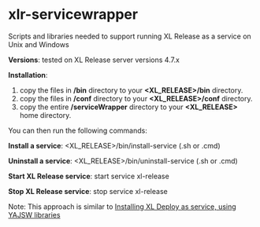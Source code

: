 # xlr-servicewrapper
Scripts and libraries needed to support running XL Release as a service on Unix and Windows

**Versions**:  tested on XL Release server versions 4.7.x

**Installation**:

1.  copy the files in **/bin** directory to your **<XL_RELEASE>/bin** directory.
2.  copy the files in **/conf** directory to your **<XL_RELEASE>/conf** directory.
3.  copy the entire **/serviceWrapper** directory to your **<XL_RELEASE>** home directory.

You can then run the following commands:

**Install a service**:  <XL_RELEASE>/bin/install-service (.sh or .cmd)

**Uninstall a service**:  <XL_RELEASE>/bin/uninstall-service (.sh or .cmd)

**Start XL Release service**:  start service xl-release

**Stop XL Release service**:  stop service xl-release

Note:  This approach is similar to [Installing XL Deploy as service, using YAJSW libraries](https://docs.xebialabs.com/xl-deploy/how-to/install-xl-deploy-as-a-service-4.5.html)
